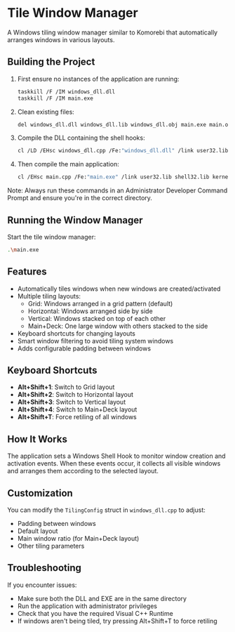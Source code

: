 # Tile Window Manager

A Windows tiling window manager similar to Komorebi that automatically arranges windows in various layouts.

## Building the Project

1. First ensure no instances of the application are running:

   ```bash
   taskkill /F /IM windows_dll.dll
   taskkill /F /IM main.exe
   ```

2. Clean existing files:

   ```bash
   del windows_dll.dll windows_dll.lib windows_dll.obj main.exe main.obj
   ```

3. Compile the DLL containing the shell hooks:

   ```bash
   cl /LD /EHsc windows_dll.cpp /Fe:"windows_dll.dll" /link user32.lib kernel32.lib
   ```

4. Then compile the main application:
   ```bash
   cl /EHsc main.cpp /Fe:"main.exe" /link user32.lib shell32.lib kernel32.lib windows_dll.lib
   ```

Note: Always run these commands in an Administrator Developer Command Prompt and ensure you're in the correct directory.

## Running the Window Manager

Start the tile window manager:

```bash
.\main.exe
```

## Features

- Automatically tiles windows when new windows are created/activated
- Multiple tiling layouts:
  - Grid: Windows arranged in a grid pattern (default)
  - Horizontal: Windows arranged side by side
  - Vertical: Windows stacked on top of each other
  - Main+Deck: One large window with others stacked to the side
- Keyboard shortcuts for changing layouts
- Smart window filtering to avoid tiling system windows
- Adds configurable padding between windows

## Keyboard Shortcuts

- **Alt+Shift+1**: Switch to Grid layout
- **Alt+Shift+2**: Switch to Horizontal layout
- **Alt+Shift+3**: Switch to Vertical layout
- **Alt+Shift+4**: Switch to Main+Deck layout
- **Alt+Shift+T**: Force retiling of all windows

## How It Works

The application sets a Windows Shell Hook to monitor window creation and activation events.
When these events occur, it collects all visible windows and arranges them according to the selected layout.

## Customization

You can modify the `TilingConfig` struct in `windows_dll.cpp` to adjust:

- Padding between windows
- Default layout
- Main window ratio (for Main+Deck layout)
- Other tiling parameters

## Troubleshooting

If you encounter issues:

- Make sure both the DLL and EXE are in the same directory
- Run the application with administrator privileges
- Check that you have the required Visual C++ Runtime
- If windows aren't being tiled, try pressing Alt+Shift+T to force retiling
